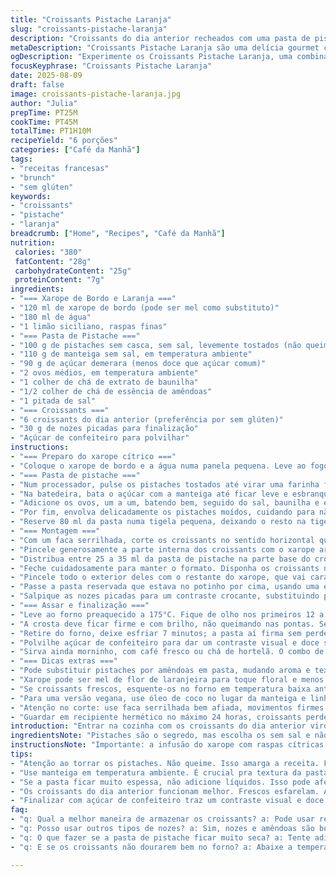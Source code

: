 ```yaml
---
title: "Croissants Pistache Laranja"
slug: "croissants-pistache-laranja"
description: "Croissants do dia anterior recheados com uma pasta de pistache e finalizados com um toque cítrico de laranja e xarope de bordo. Textura cremosa da pistache combinada ao crocante das nozes torradas, com doçura equilibrada pela laranja fresca. Versão levemente adaptada para um equilíbrio entre doçura e acidez, numa receita sem glúten e vegetariana. Um brunch sofisticado que pede atenção na textura da pasta e no ponto do forno, entre dourar e ressecar."
metaDescription: "Croissants Pistache Laranja são uma delícia gourmet com um toque cítrico"
ogDescription: "Experimente os Croissants Pistache Laranja, uma combinação deliciosa de pasta de pistache e xarope de laranja"
focusKeyphrase: "Croissants Pistache Laranja"
date: 2025-08-09
draft: false
image: croissants-pistache-laranja.jpg
author: "Julia"
prepTime: PT25M
cookTime: PT45M
totalTime: PT1H10M
recipeYield: "6 porções"
categories: ["Café da Manhã"]
tags:
- "receitas francesas"
- "brunch"
- "sem glúten"
keywords:
- "croissants"
- "pistache"
- "laranja"
breadcrumb: ["Home", "Recipes", "Café da Manhã"]
nutrition: 
 calories: "380"
 fatContent: "28g"
 carbohydrateContent: "25g"
 proteinContent: "7g"
ingredients:
- "=== Xarope de Bordo e Laranja ==="
- "120 ml de xarope de bordo (pode ser mel como substituto)"
- "180 ml de água"
- "1 limão siciliano, raspas finas"
- "=== Pasta de Pistache ==="
- "100 g de pistaches sem casca, sem sal, levemente tostados (não queimados)"
- "110 g de manteiga sem sal, em temperatura ambiente"
- "90 g de açúcar demerara (menos doce que açúcar comum)"
- "2 ovos médios, em temperatura ambiente"
- "1 colher de chá de extrato de baunilha"
- "1/2 colher de chá de essência de amêndoas"
- "1 pitada de sal"
- "=== Croissants ==="
- "6 croissants do dia anterior (preferência por sem glúten)"
- "30 g de nozes picadas para finalização"
- "Açúcar de confeiteiro para polvilhar"
instructions:
- "=== Preparo do xarope cítrico ==="
- "Coloque o xarope de bordo e a água numa panela pequena. Leve ao fogo médio e deixe começar a formar pequenas bolhas nas bordas, não precisa ferver vigorosamente. Tire do fogo assim que levantar fervura leve. Jogue as raspas de limão siciliano, mexa com uma colher rapidamente, tampe a panela e deixe em infusão enquanto continua a receita. Assim o aroma do cítrico penetra no xarope, deixando-o mais fresco e equilibrado, sem amargar como a casca da laranja às vezes faz."
- "=== Pasta de pistache ==="
- "Num processador, pulse os pistaches tostados até virar uma farinha fina, não uma pasta ainda, para evitar excesso de óleo, o que dá amargor no final."
- "Na batedeira, bata o açúcar com a manteiga até ficar leve e esbranquiçado; é aqui que incorporamos ar para maciez. Demora uns 3 minutos, não passe disso ou a manteiga aquece."
- "Adicione os ovos, um a um, batendo bem, seguido do sal, baunilha e essência de amêndoas. Sinta como a mistura fica mais fluida e brilhante, sinal de boa emulsão."
- "Por fim, envolva delicadamente os pistaches moídos, cuidando para não perder volume. Se a pasta parecer muito espessa, não adicione líquidos, pois pode prejudicar a textura dos croissants."
- "Reserve 80 ml da pasta numa tigela pequena, deixando o resto na tigela principal para aplicar nos croissants por dentro."
- "=== Montagem ==="
- "Com um faca serrilhada, corte os croissants no sentido horizontal quase até o fim, sem separá-los completamente – deve abrir tipo um livro. Se usar croissants frescos demais, eles podem se esfarelar, então o ideal é do dia anterior, firmes mas não secos demais."
- "Pincele generosamente a parte interna dos croissants com o xarope aromatizado. Isso hidrata, dá sabor e mantém a crosta crocante após assar de novo."
- "Distribua entre 25 a 35 ml da pasta de pistache na parte base do croissant – como quem monta um sanduíche, não deixe exagerar para não vazar na hora de fechar."
- "Feche cuidadosamente para manter o formato. Disponha os croissants na assadeira forrada com papel manteiga, deixando espaço para expansão."
- "Pincele todo o exterior deles com o restante do xarope, que vai caramelizar levemente e dourar a superfície."
- "Passe a pasta reservada que estava no potinho por cima, usando uma espátula ou a parte traseira da colher para espalhar numa camada fina e uniforme."
- "Salpique as nozes picadas para um contraste crocante, substituindo pistaches, para variar e dar um twist no sabor."
- "=== Assar e finalização ==="
- "Leve ao forno preaquecido a 175°C. Fique de olho nos primeiros 12 a 15 minutos; quando a cor começar a mudar para dourado, o aroma nutty vai se espalhar pela cozinha. Ouça o som sutil do creme borbulhando por dentro – quase pode tremer na superfície."
- "A crosta deve ficar firme e com brilho, não queimando nas pontas. Se tostar rápido demais, abaixe a temperatura e cubra com papel alumínio. Isso evita amargor e ressecamento."
- "Retire do forno, deixe esfriar 7 minutos; a pasta aí firma sem perder cremosidade, mexa as vezes primeiro ao toque para sentir o ponto perfeito, um pouco pegajoso mas consolidado."
- "Polvilhe açúcar de confeiteiro para dar um contraste visual e doce sutil."
- "Sirva ainda morninho, com café fresco ou chá de hortelã. O combo de pistache com cítrico é um equilíbrio de textura e sabor que não cansa."
- "=== Dicas extras ==="
- "Pode substituir pistaches por amêndoas em pasta, mudando aroma e textura."
- "Xarope pode ser mel de flor de laranjeira para toque floral e menos doce."
- "Se croissants frescos, esquente-os no forno em temperatura baixa antes do corte para evitar quebra."
- "Para uma versão vegana, use óleo de coco no lugar da manteiga e linhaça no lugar dos ovos; ajuste a umidade da pasta para não ficar seca."
- "Atenção no corte: use faca serrilhada bem afiada, movimentos firmes para não estragar a estrutura."
- "Guardar em recipiente hermético no máximo 24 horas, croissants perdem frescor e crocância rapidinho."
introduction: "Entrar na cozinha com os croissants do dia anterior virou uma descoberta pra mim. Não queria jogar fora, nem mais um café da manhã sem graça. Testei essa receita com pistaches, que dão um toque rico mas não pesado, combinado com o frescor da raspas cítricas no xarope. É mais do que rechear pão, é entender as texturas e saber quando dar o toque final no forno – dourar sem ressecar é um desafio. Em cada tentativa aprendi truques simples que tornam o preparo praticamente infalível e com resultados dignos de brunch gourmet. Preparei também a versão sem glúten, que exige atenção extra na textura pra não desmanchar, e o resultado surpreendeu."
ingredientsNote: "Pistaches são o segredo, mas escolha os sem sal e não muito torrados; torrá-los em casa na frigideira dá mais aroma, só cuidado pra não queimar. A manteiga deve estar macia, temperada dos ovos auxilia a emulsão, evitando separação da pasta. O açúcar demerara substitui o branco e cria textura mais caramelo. Croissants do dia anterior são essenciais — se frescos, cortá-los pode desmanchar. O xarope pode ser feito com mel em substituição, e o limão siciliano pode entrar no lugar da laranja para acidez menos doce. Nozes no topo criam contraponto interessante, podendo substituir pistaches e dando nova crocância. Para veganos, óleo de coco e linhaça são alternativas, mas atenção à umidade, a pasta deve ser adaptada para manter cremosidade."
instructionsNote: "Importante: a infusão do xarope com raspas cítricas é para aromatizar sem amargar, por isso não deixe ferver demais após adicionar as raspas. A textura da pasta deve ser cremosa, lisa, mas sem excesso de óleo (pistache moído demais vira manteiga e engole a receita). Durante o preparo da pasta, não exagere na velocidade da batedeira para evitar aquecer as gorduras. O corte dos croissants deve ser firme, com faca serrilhada, para que não desmanchem. O banho com xarope é fundamental para umedecer e aromatizar sem embebedar demais; camadas finas garantem melhor textura final. No forno, use cheiro e cor como indicadores: o dourado uniforme e o aroma tostado indicam ponto; se escurecer rápido, reduzir temperatura e proteger com papel alumínio. Após assar, deixe esfriar para firmar; croissants muito quentes soltam a pasta com facilidade e podem escorrer. Açúcar de confeiteiro final é detalhe estético e toque doce final. Guardar rápido para manter textura, croissants oxidam fácil e ficam murchos."
tips:
- "Atenção ao torrar os pistaches. Não queime. Isso amarga a receita. Fique de olho, mexa e retire assim que dourar. O aroma é forte, mas cuidado pro não queimar."
- "Use manteiga em temperatura ambiente. É crucial pra textura da pasta. Sinta a diferença na cremosidade. Misturar ingredientes em temperatura ambiente garante melhor emulsão e sabor."
- "Se a pasta ficar muito espessa, não adicione líquidos. Isso pode afetar os croissants. Tenta adicionar mais pistaches moídos. Experimente. A textura deve ser cremosa mas firme."
- "Os croissants do dia anterior funcionam melhor. Frescos esfarelam. Aquecer um pouco no forno antes de cortar evita que quebrem. Cuidado com a temperatura, sempre."
- "Finalizar com açúcar de confeiteiro traz um contraste visual e doce. Mas não exagere. Alternativas como cacau em pó também podem ser interessantes. Um toque de criatividade."
faq:
- "q: Qual a melhor maneira de armazenar os croissants? a: Pode usar recipiente hermético. Mas consuma em até 24 horas. Eles murcham rápido. Não esqueça de proteger com papel toalha."
- "q: Posso usar outros tipos de nozes? a: Sim, nozes e amêndoas são boas alternativas. Mudam a textura. Porém, o sabor vai mudar também. O essencial é manter o crocante."
- "q: O que fazer se a pasta de pistache ficar muito seca? a: Tente adicionar um pouco de óleo. A textura precisa ser cremosa. Verifique a umidade dos ingredientes. Às vezes, é o aquecimento."
- "q: E se os croissants não dourarem bem no forno? a: Abaixe a temperatura. Cubra com papel alumínio. Cuidado pra não queimar nas bordas. O aroma nutty vai te avisar."

---
```


